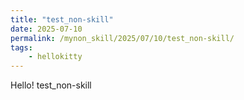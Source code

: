 ```yaml
---
title: "test_non-skill"
date: 2025-07-10
permalink: /mynon_skill/2025/07/10/test_non-skill/
tags:
    - hellokitty
---
```


Hello! test_non-skill
